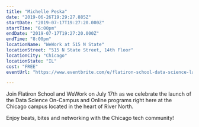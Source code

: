 ```yaml
---
title: "Michelle Peska"
date: "2019-06-26T19:29:27.885Z"
startDate: "2019-07-17T19:27:20.000Z"
startTime: "6:00pm"
endDate: "2019-07-17T19:27:20.000Z"
endTime: "8:00pm"
locationName: "WeWork at 515 N State"
locationStreet: "515 N State Street, 14th Floor"
locationCity: "Chicago"
locationState: "IL"
cost: "FREE"
eventUrl: "https://www.eventbrite.com/e/flatiron-school-data-science-launch-party-chicago-tickets-62879523347"

---
```


Join Flatiron School and WeWork on July 17th as we celebrate the launch of the Data Science On-Campus and Online programs right here at the Chicago campus located in the heart of River North.

Enjoy beats, bites and networking with the Chicago tech community!

